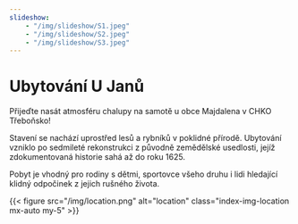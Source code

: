 ```yaml
---
slideshow:
    - "/img/slideshow/S1.jpeg"
    - "/img/slideshow/S2.jpeg"
    - "/img/slideshow/S3.jpeg"
---
```


# Ubytování U&nbsp;Janů

Přijeďte nasát atmosféru chalupy na samotě u obce Majdalena v CHKO Třeboňsko!

Stavení se nachází uprostřed lesů a rybníků v poklidné přírodě. Ubytování vzniklo po sedmileté rekonstrukci z původně zemědělské usedlosti, jejíž zdokumentovaná historie sahá až do roku 1625.

Pobyt je vhodný pro rodiny s dětmi, sportovce všeho druhu i lidi hledající klidný odpočinek z jejich rušného života.

{{< figure src="/img/location.png" alt="location" class="index-img-location mx-auto my-5" >}}
